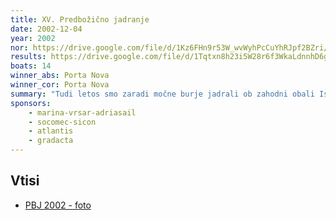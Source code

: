 ```yaml
---
title: XV. Predbožično jadranje
date: 2002-12-04
year: 2002
nor: https://drive.google.com/file/d/1Kz6FHn9r53W_wvWyhPcCuYhRJpf2BZri/view?usp=sharing
results: https://drive.google.com/file/d/1Tqtxn8h23i5W28r6f3WkaLdnnhD6g6ae/view?usp=sharing
boats: 14
winner_abs: Porta Nova
winner_cor: Porta Nova
summary: "Tudi letos smo zaradi močne burje jadrali ob zahodni obali Istre. Po rahlem dežju v četrtek, smo imeli sončno in toplo vreme z vetrom od 0-40 vozlov."
sponsors:
    - marina-vrsar-adriasail
    - socomec-sicon
    - atlantis
    - gradacta
---
```


## Vtisi
 - [PBJ 2002 - foto](https://photos.app.goo.gl/ZBa9QptRZemJjUG8A)
